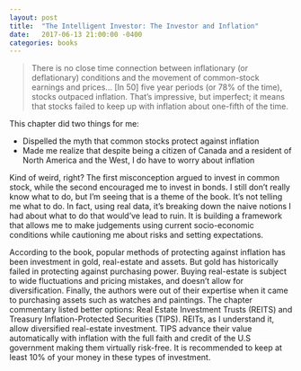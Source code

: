 ```yaml
---
layout: post
title:  "The Intelligent Investor: The Investor and Inflation"
date:   2017-06-13 21:00:00 -0400
categories: books
---
```


> There is no close time connection between inflationary (or deflationary) conditions and the movement of common-stock earnings and prices... [In 50] five year periods (or 78% of the time), stocks outpaced inflation. That’s impressive, but imperfect; it means that stocks failed to keep up with inflation about one-fifth of the time.

This chapter did two things for me:

- Dispelled the myth that common stocks protect against inflation
- Made me realize that despite being a citizen of Canada and a resident of North America and the West, I do have to worry about inflation

Kind of weird, right? The first misconception argued to invest in common stock, while the second encouraged me to invest in bonds. I still don’t really know what to do, but I’m seeing that is a theme of the book. It’s not telling me what to do. In fact, using real data, it’s breaking down the naive notions I had about what to do that would’ve lead to ruin. It is building a framework that allows me to make judgements using current socio-economic conditions while cautioning me about risks and setting expectations.

According to the book, popular methods of protecting against inflation has been investment in gold, real-estate and assets. But gold has historically failed in protecting against purchasing power. Buying real-estate is subject to wide fluctuations and pricing mistakes, and doesn’t allow for diversification. Finally, the authors were out of their expertise when it came to purchasing assets such as watches and paintings. The chapter commentary listed better options: Real Estate Investment Trusts (REITS) and Treasury Inflation-Protected Securities (TIPS). REITs, as I understand it, allow diversified real-estate investment. TIPS advance their value automatically with inflation with the full faith and credit of the U.S government making them virtually risk-free. It is recommended to keep at least 10% of your money in these types of investment.
